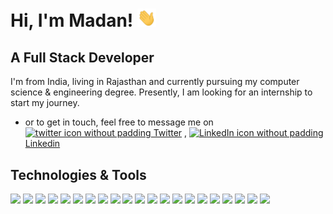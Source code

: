 # Hi, I'm Madan! <img src="https://raw.githubusercontent.com/NorinMp143/NorinMp143/master/wave.gif" width="30px">

## A Full Stack Developer
I'm from India, living in Rajasthan and currently pursuing my computer science & engineering degree. Presently, I am looking for an internship to start my journey.
- or to get in touch, feel free to message me on [![][1.2] Twitter][1] , [![][3.2] Linkedin][3]
 
## Technologies & Tools

![](https://img.shields.io/badge/OS-Linux-informational?style=for-the-badge&logo=linux&color=2bbc9a&labelColor=fafafa)
![](https://img.shields.io/badge/Editor-VSCode-informational?style=for-the-badge&logo=visual-studio-code&color=2bbc9a&labelColor=fafafa&logoColor=0081d5)
![](https://img.shields.io/badge/Code-HTML-informational?style=for-the-badge&logo=html5&color=2bbc9a&labelColor=fafafa)
![](https://img.shields.io/badge/Code-CSS-informational?style=for-the-badge&logo=css3&color=2bbc9a&labelColor=fafafa&logoColor=3e00e6)
![](https://img.shields.io/badge/Code-JavaScript-informational?style=for-the-badge&logo=javascript&color=2bbc9a&labelColor=fafafa)
![](https://img.shields.io/badge/Code-React-informational?style=for-the-badge&logo=react&color=2bbc9a&labelColor=fafafa)
![](https://img.shields.io/badge/Code-Angular-informational?style=for-the-badge&logo=angular&color=2bbc9a&labelColor=fafafa&logoColor=dd0031)
![](https://img.shields.io/badge/Code-JQuery-informational?style=for-the-badge&logo=jquery&color=2bbc9a&labelColor=fafafa&logoColor=0969af)
![](https://img.shields.io/badge/Code-React-Native-informational?style=for-the-badge&logo=react&color=2bbc9a&labelColor=fafafa)
![](https://img.shields.io/badge/Code&Database-MongoDB-informational?style=for-the-badge&logo=mongodb&color=2bbc9a&labelColor=fafafa)
![](https://img.shields.io/badge/Code-MySQL-informational?style=for-the-badge&logo=mysql&color=2bbc9a&labelColor=fafafa)
![](https://img.shields.io/badge/Code-JSON-informational?style=for-the-badge&logo=json&color=2bbc9a&labelColor=fafafa&logoColor=f00f00)
![](https://img.shields.io/badge/Code-Node-informational?style=for-the-badge&logo=node.js&color=2bbc9a&labelColor=fafafa)
![](https://img.shields.io/badge/Code-Express-informational?style=for-the-badge&logo=react&color=2bbc9a&labelColor=fafafa)
![](https://img.shields.io/badge/Code-Bootstrap-informational?style=for-the-badge&logo=bootstrap&color=2bbc9a&labelColor=fafafa&&logoColor=5e187c)
![](https://img.shields.io/badge/Code-MaterialUI-informational?style=for-the-badge&logo=material-ui&color=2bbc9a&labelColor=fafafa&logoColor=00b0ff)
![](https://img.shields.io/badge/Code-PHP-informational?style=for-the-badge&logo=php&color=2bbc9a&labelColor=fafafa)
![](https://img.shields.io/badge/Code-Laravel-informational?style=for-the-badge&logo=laravel&color=2bbc9a&labelColor=fafafa)
![](https://img.shields.io/badge/Cloud-Heroku-informational?style=for-the-badge&logo=heroku&color=2bbc9a&labelColor=fafafa&logoColor=472e8d)
![](https://img.shields.io/badge/Expo-Tool-informational?style=for-the-badge&logo=expo&color=2bbc9a&labelColor=fafafa&logoColor=000020)
![](https://img.shields.io/badge/Code-React%20Native-informational?style=for-the-badge&logo=react&color=2bbc9a&labelColor=fafafa&logoColor=00b0ff)

<!-- links to social media icons -->

<!-- icons with padding -->

[1.1]: http://i.imgur.com/tXSoThF.png (twitter icon with padding)
[2.1]: http://i.imgur.com/0o48UoR.png (github icon with padding)

<!-- icons without padding -->

[1.2]: http://i.imgur.com/wWzX9uB.png (twitter icon without padding)
[2.2]: http://i.imgur.com/9I6NRUm.png (github icon without padding)
[3.2]: https://raw.githubusercontent.com/NorinMp143/NorinMp143/master/linkedin-3-16.png (LinkedIn icon without padding)


<!-- links to your social media accounts -->

[1]: https://twitter.com/MadanPa74002488
[2]: https://github.com/NorinMp143
[3]: https://www.linkedin.com/in/madan-lal/
